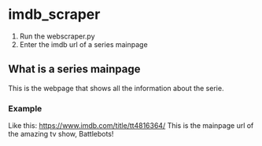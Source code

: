 # imdb_scraper

1. Run the webscraper.py
2. Enter the imdb url of a series mainpage

## What is a series mainpage
This is the webpage that shows all the information about the serie.

### Example
Like this: https://www.imdb.com/title/tt4816364/
This is the mainpage url of the amazing tv show, Battlebots! 
